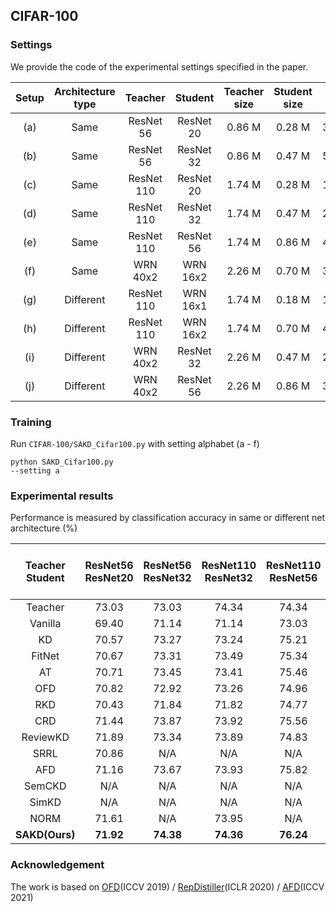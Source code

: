 ## CIFAR-100

### Settings
We provide the code of the experimental settings specified in the paper.

| Setup | Architecture type |  Teacher   |  Student  | Teacher size | Student size | Size ratio |
| :---: | :---------------: | :--------: | :-------: | :----------: | :----------: | :--------: |
|  (a)  |       Same        | ResNet 56  | ResNet 20 |    0.86 M    |    0.28 M    |   32.56%   |
|  (b)  |       Same        | ResNet 56  | ResNet 32 |    0.86 M    |    0.47 M    |   54.65%   |
|  (c)  |       Same        | ResNet 110 | ResNet 20 |    1.74 M    |    0.28 M    |   16.09%   |
|  (d)  |       Same        | ResNet 110 | ResNet 32 |    1.74 M    |    0.47 M    |   27.01%   |
|  (e)  |       Same        | ResNet 110 | ResNet 56 |    1.74 M    |    0.86 M    |   49.43%   |
|  (f)  |       Same        |  WRN 40x2  | WRN 16x2  |    2.26 M    |    0.70 M    |   30.97%   |
|  (g)  |     Different     | ResNet 110 | WRN 16x1  |    1.74 M    |    0.18 M    |   10.34%   |
|  (h)  |     Different     | ResNet 110 | WRN 16x2  |    1.74 M    |    0.70 M    |   40.23%   |
|  (i)  |     Different     |  WRN 40x2  | ResNet 32 |    2.26 M    |    0.47 M    |   20.80%   |
|  (j)  |     Different     |  WRN 40x2  | ResNet 56 |    2.26 M    |    0.86 M    |   38.05%   |





### Training
Run ```CIFAR-100/SAKD_Cifar100.py``` with setting alphabet (a - f)
```
python SAKD_Cifar100.py 
--setting a 
```





### Experimental results

Performance is measured by classification accuracy in same or different net architecture (%)


| Teacher <br> Student | ResNet56 <br> ResNet20 | ResNet56 <br> ResNet32 | ResNet110 <br/> ResNet32 | ResNet110 <br/> ResNet56 | WRN40-2 <br/>WRN40-1 | WRN40-2 <br>ResNet56 | ResNet110 <br/> WRN40-1 |
| :------------------: | :--------------------: | :--------------------: | :----------------------: | :----------------------: | :------------------: | :------------------: | :---------------------: |
|       Teacher        |         73.03          |         73.03          |          74.34           |          74.34           |        75.76         |        75.76         |          74.34          |
|       Vanilla        |         69.40          |         71.14          |          71.14           |          73.03           |        71.98         |        73.03         |          66.67          |
|          KD          |         70.57          |         73.27          |          73.24           |          75.21           |        73.54         |        74.97         |          67.85          |
|        FitNet        |         70.67          |         73.31          |          73.49           |          75.34           |        72.24         |        75.06         |          67.70          |
|          AT          |         70.71          |         73.45          |          73.41           |          75.46           |        72.77         |        75.16         |          68.01          |
|         OFD          |         70.82          |         72.92          |          73.26           |          74.96           |        73.86         |        75.26         |          67.89          |
|         RKD          |         70.43          |         71.84          |          71.82           |          74.77           |        72.22         |        74.39         |          68.46          |
|         CRD          |         71.44          |         73.87          |          73.92           |          75.56           |        74.14         |        75.25         |           N/A           |
|       ReviewKD       |         71.89          |         73.34          |          73.89           |          74.83           |        75.09         |         N/A          |           N/A           |
|         SRRL         |         70.86          |          N/A           |           N/A            |           N/A            |        74.64         |         N/A          |          68.04          |
|         AFD          |         71.16          |         73.67          |          73.93           |          75.82           |         N/A          |        75.40         |           N/A           |
|        SemCKD        |          N/A           |          N/A           |           N/A            |           N/A            |        74.41         |         N/A          |           N/A           |
|        SimKD         |          N/A           |          N/A           |           N/A            |           N/A            |      **75.56**       |         N/A          |           N/A           |
|         NORM         |         71.61          |          N/A           |          73.95           |           N/A            |        75.42         |         N/A          |           N/A           |
|    **SAKD(Ours)**    |       **71.92**        |       **74.38**        |        **74.36**         |        **76.24**         |        74.97         |      **75.92**       |        **68.71**        |





### Acknowledgement

The work is based on [OFD](https://github.com/clovaai/overhaul-distillation)(ICCV 2019) / [RepDistiller](https://github.com/HobbitLong/RepDistiller)(ICLR 2020) / [AFD](https://github.com/clovaai/attention-feature-distillation)(ICCV 2021)

